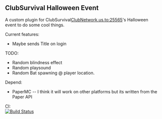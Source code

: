 ## ClubSurvival Halloween Event
A custom plugin for ClubSurvival<ClubNetwork.us.to:25565>'s Halloween event to do some cool things.  

Current features:
* Maybe sends Title on login 

TODO:
* Random blindness effect
* Random playsound
* Random Bat spawning @ player location.   

Depend:
* PaperMC -- I think it will work on other platforms but its written from the Paper API  

CI:  
[![Build Status](https://travis-ci.com/kevinsal03/CS-Halloween-Event.svg?branch=master)](https://travis-ci.com/kevinsal03/CS-Halloween-Event)